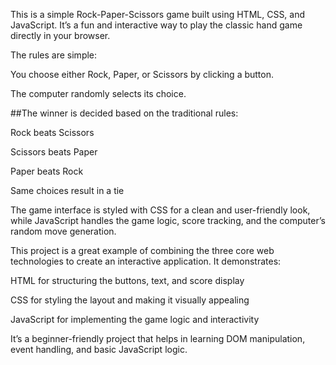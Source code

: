 This is a simple Rock-Paper-Scissors game built using HTML, CSS, and JavaScript. It’s a fun and interactive way to play the classic hand game directly in your browser.

The rules are simple:

You choose either Rock, Paper, or Scissors by clicking a button.

The computer randomly selects its choice.

##The winner is decided based on the traditional rules:

Rock beats Scissors

Scissors beats Paper

Paper beats Rock

Same choices result in a tie

The game interface is styled with CSS for a clean and user-friendly look, while JavaScript handles the game logic, score tracking, and the computer’s random move generation.

This project is a great example of combining the three core web technologies to create an interactive application. It demonstrates:

HTML for structuring the buttons, text, and score display

CSS for styling the layout and making it visually appealing

JavaScript for implementing the game logic and interactivity

It’s a beginner-friendly project that helps in learning DOM manipulation, event handling, and basic JavaScript logic.
